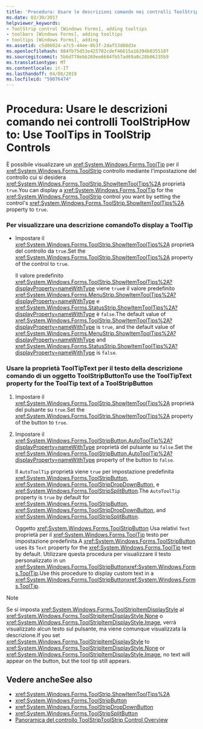 ```yaml
---
title: 'Procedura: Usare le descrizioni comando nei controlli ToolStrip'
ms.date: 03/30/2017
helpviewer_keywords:
- ToolStrip control [Windows Forms], adding tooltips
- toolbars [Windows Forms], adding tooltips
- tooltips [Windows Forms], adding
ms.assetid: c5d86024-a7c5-44ee-8b3f-2daf53d80d3e
ms.openlocfilehash: 884fb75d53e425702cdef46615a16394b835518f
ms.sourcegitcommit: 5b6d778ebb269ee6684fb57ad69a8c28b06235b9
ms.translationtype: MT
ms.contentlocale: it-IT
ms.lasthandoff: 04/08/2019
ms.locfileid: "59076474"
---
```

# <a name="how-to-use-tooltips-in-toolstrip-controls"></a><span data-ttu-id="24153-102">Procedura: Usare le descrizioni comando nei controlli ToolStrip</span><span class="sxs-lookup"><span data-stu-id="24153-102">How to: Use ToolTips in ToolStrip Controls</span></span>
<span data-ttu-id="24153-103">È possibile visualizzare un <xref:System.Windows.Forms.ToolTip> per il <xref:System.Windows.Forms.ToolStrip> controllo mediante l'impostazione del controllo cui si desidera <xref:System.Windows.Forms.ToolStrip.ShowItemToolTips%2A> proprietà `true`.</span><span class="sxs-lookup"><span data-stu-id="24153-103">You can display a <xref:System.Windows.Forms.ToolTip> for the <xref:System.Windows.Forms.ToolStrip> control you want by setting the control's <xref:System.Windows.Forms.ToolStrip.ShowItemToolTips%2A> property to `true`.</span></span>  
  
### <a name="to-display-a-tooltip"></a><span data-ttu-id="24153-104">Per visualizzare una descrizione comando</span><span class="sxs-lookup"><span data-stu-id="24153-104">To display a ToolTip</span></span>  
  
-   <span data-ttu-id="24153-105">Impostare il <xref:System.Windows.Forms.ToolStrip.ShowItemToolTips%2A> proprietà del controllo da `true`.</span><span class="sxs-lookup"><span data-stu-id="24153-105">Set the <xref:System.Windows.Forms.ToolStrip.ShowItemToolTips%2A> property of the control to `true`.</span></span>  
  
     <span data-ttu-id="24153-106">Il valore predefinito <xref:System.Windows.Forms.ToolStrip.ShowItemToolTips%2A?displayProperty=nameWithType> viene `true`e il valore predefinito <xref:System.Windows.Forms.MenuStrip.ShowItemToolTips%2A?displayProperty=nameWithType> e <xref:System.Windows.Forms.StatusStrip.ShowItemToolTips%2A?displayProperty=nameWithType> è `false`.</span><span class="sxs-lookup"><span data-stu-id="24153-106">The default value of <xref:System.Windows.Forms.ToolStrip.ShowItemToolTips%2A?displayProperty=nameWithType> is `true`, and the default value of <xref:System.Windows.Forms.MenuStrip.ShowItemToolTips%2A?displayProperty=nameWithType> and <xref:System.Windows.Forms.StatusStrip.ShowItemToolTips%2A?displayProperty=nameWithType> is `false`.</span></span>  
  
### <a name="to-use-the-tooltiptext-property-for-the-tooltip-text-of-a-toolstripbutton"></a><span data-ttu-id="24153-107">Usare la proprietà ToolTipText per il testo della descrizione comando di un oggetto ToolStripButton</span><span class="sxs-lookup"><span data-stu-id="24153-107">To use the ToolTipText property for the ToolTip text of a ToolStripButton</span></span>  
  
1.  <span data-ttu-id="24153-108">Impostare il <xref:System.Windows.Forms.ToolStrip.ShowItemToolTips%2A> proprietà del pulsante su `true`.</span><span class="sxs-lookup"><span data-stu-id="24153-108">Set the <xref:System.Windows.Forms.ToolStrip.ShowItemToolTips%2A> property of the button to `true`.</span></span>  
  
2.  <span data-ttu-id="24153-109">Impostare il <xref:System.Windows.Forms.ToolStripButton.AutoToolTip%2A?displayProperty=nameWithType> proprietà del pulsante su `false`.</span><span class="sxs-lookup"><span data-stu-id="24153-109">Set the <xref:System.Windows.Forms.ToolStripButton.AutoToolTip%2A?displayProperty=nameWithType> property of the button to `false`.</span></span>  
  
     <span data-ttu-id="24153-110">Il `AutoToolTip` proprietà viene `true` per impostazione predefinita <xref:System.Windows.Forms.ToolStripButton>, <xref:System.Windows.Forms.ToolStripDropDownButton>, e <xref:System.Windows.Forms.ToolStripSplitButton>.</span><span class="sxs-lookup"><span data-stu-id="24153-110">The `AutoToolTip` property is `true` by default for <xref:System.Windows.Forms.ToolStripButton>, <xref:System.Windows.Forms.ToolStripDropDownButton>, and <xref:System.Windows.Forms.ToolStripSplitButton>.</span></span>  
  
     <span data-ttu-id="24153-111">Oggetto <xref:System.Windows.Forms.ToolStripButton> Usa relativi `Text` proprietà per il <xref:System.Windows.Forms.ToolTip> testo per impostazione predefinita.</span><span class="sxs-lookup"><span data-stu-id="24153-111">A <xref:System.Windows.Forms.ToolStripButton> uses its `Text` property for the <xref:System.Windows.Forms.ToolTip> text by default.</span></span> <span data-ttu-id="24153-112">Utilizzare questa procedura per visualizzare il testo personalizzato in un <xref:System.Windows.Forms.ToolStripButton><xref:System.Windows.Forms.ToolTip>.</span><span class="sxs-lookup"><span data-stu-id="24153-112">Use this procedure to display custom text in a <xref:System.Windows.Forms.ToolStripButton><xref:System.Windows.Forms.ToolTip>.</span></span>  
  
> [!NOTE]
>  <span data-ttu-id="24153-113">Se si imposta <xref:System.Windows.Forms.ToolStripItemDisplayStyle> al <xref:System.Windows.Forms.ToolStripItemDisplayStyle.None> o <xref:System.Windows.Forms.ToolStripItemDisplayStyle.Image>, verrà visualizzato alcun testo sul pulsante, ma viene comunque visualizzata la descrizione.</span><span class="sxs-lookup"><span data-stu-id="24153-113">If you set <xref:System.Windows.Forms.ToolStripItemDisplayStyle> to <xref:System.Windows.Forms.ToolStripItemDisplayStyle.None> or <xref:System.Windows.Forms.ToolStripItemDisplayStyle.Image>, no text will appear on the button, but the tool tip still appears.</span></span>  
  
## <a name="see-also"></a><span data-ttu-id="24153-114">Vedere anche</span><span class="sxs-lookup"><span data-stu-id="24153-114">See also</span></span>

- <xref:System.Windows.Forms.ToolStrip.ShowItemToolTips%2A>
- <xref:System.Windows.Forms.ToolStripButton>
- <xref:System.Windows.Forms.ToolStripDropDownButton>
- <xref:System.Windows.Forms.ToolStripSplitButton>
- [<span data-ttu-id="24153-115">Panoramica del controllo ToolStrip</span><span class="sxs-lookup"><span data-stu-id="24153-115">ToolStrip Control Overview</span></span>](toolstrip-control-overview-windows-forms.md)
